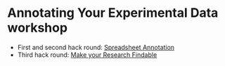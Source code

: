 # Annotating Your Experimental Data workshop

* First and second hack round: [Spreadsheet Annotation](SpreadsheetAnnotation.md)
* Third hack round: [Make your Research Findable](Findable.md)


